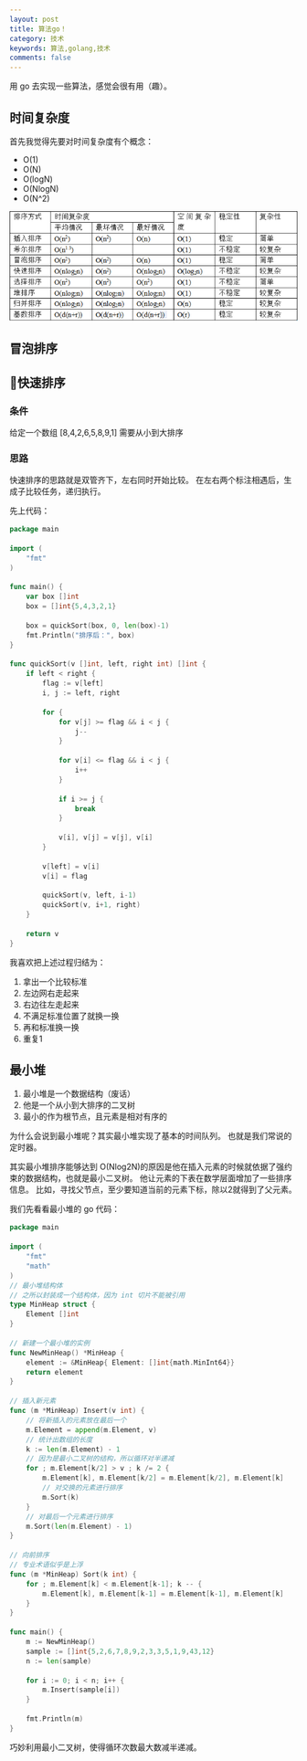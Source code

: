```yaml
---
layout: post
title: 算法go！
category: 技术
keywords: 算法,golang,技术
comments: false
---
```


用 go 去实现一些算法，感觉会很有用（趣）。

## 时间复杂度
首先我觉得先要对时间复杂度有个概念：
- O(1)
- O(N)
- O(logN)
- O(NlogN)
- O(N^2)

![algorithm](/assets/img/go-al/algorithm.png)


## 冒泡排序

## 快速排序

### 条件
给定一个数组 [8,4,2,6,5,8,9,1]
需要从小到大排序

### 思路
快速排序的思路就是双管齐下，左右同时开始比较。
在左右两个标注相遇后，生成子比较任务，递归执行。

先上代码：
```go
package main

import (
	"fmt"
)

func main() {
	var box []int
	box = []int{5,4,3,2,1}

	box = quickSort(box, 0, len(box)-1)
	fmt.Println("排序后：", box)
}

func quickSort(v []int, left, right int) []int {
	if left < right {
		flag := v[left]
		i, j := left, right

		for {
			for v[j] >= flag && i < j {
				j--
			}

			for v[i] <= flag && i < j {
				i++
			}

			if i >= j {
				break
			}

			v[i], v[j] = v[j], v[i]
		}

		v[left] = v[i]
		v[i] = flag

		quickSort(v, left, i-1)
		quickSort(v, i+1, right)
	}

	return v
}
```
我喜欢把上述过程归结为：
1. 拿出一个比较标准
2. 左边网右走起来
3. 右边往左走起来
4. 不满足标准位置了就换一换
5. 再和标准换一换
6. 重复1

## 最小堆

1. 最小堆是一个数据结构（废话）
2. 他是一个从小到大排序的二叉树
3. 最小的作为根节点，且元素是相对有序的

为什么会说到最小堆呢？其实最小堆实现了基本的时间队列。
也就是我们常说的定时器。

其实最小堆排序能够达到 O(Nlog2N)的原因是他在插入元素的时候就依据了强约束的数据结构，也就是最小二叉树。
他让元素的下表在数学层面增加了一些排序信息。
比如，寻找父节点，至少要知道当前的元素下标，除以2就得到了父元素。

我们先看看最小堆的 go 代码：
``` go
package main

import (
	"fmt"
	"math"
)
// 最小堆结构体
// 之所以封装成一个结构体，因为 int 切片不能被引用
type MinHeap struct {
	Element []int
}

// 新建一个最小堆的实例
func NewMinHeap() *MinHeap {
	element := &MinHeap{ Element: []int{math.MinInt64}}
	return element
}

// 插入新元素
func (m *MinHeap) Insert(v int) {
	// 将新插入的元素放在最后一个
	m.Element = append(m.Element, v)
	// 统计出数组的长度
	k := len(m.Element) - 1
	// 因为是最小二叉树的结构，所以循环对半递减
	for ; m.Element[k/2] > v ; k /= 2 {
		m.Element[k], m.Element[k/2] = m.Element[k/2], m.Element[k]
		// 对交换的元素进行排序
		m.Sort(k)
	}
	// 对最后一个元素进行排序
	m.Sort(len(m.Element) - 1)
}

// 向前排序
// 专业术语似乎是上浮
func (m *MinHeap) Sort(k int) {
	for ; m.Element[k] < m.Element[k-1]; k -- {
		m.Element[k], m.Element[k-1] = m.Element[k-1], m.Element[k]
	}
}

func main() {
	m := NewMinHeap()
	sample := []int{5,2,6,7,8,9,2,3,3,5,1,9,43,12}
	n := len(sample)

	for i := 0; i < n; i++ {
		m.Insert(sample[i])
	}

	fmt.Println(m)
}
```
巧妙利用最小二叉树，使得循环次数最大数减半递减。
